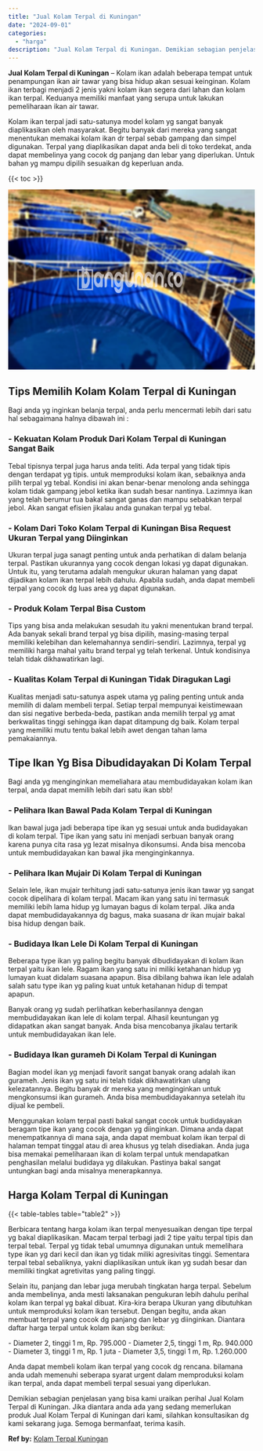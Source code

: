 ```yaml
---
title: "Jual Kolam Terpal di Kuningan"
date: "2024-09-01"
categories: 
  - "harga"
description: "Jual Kolam Terpal di Kuningan. Demikian sebagian penjelasan yang bisa kami uraikan perihal Jual Kolam Terpal di Kuningan. Jika diantara anda ada yang sedang..."
---
```


**Jual Kolam Terpal di Kuningan** – Kolam ikan adalah beberapa tempat untuk penampungan ikan air tawar yang bisa hidup akan sesuai keinginan. Kolam ikan terbagi menjadi 2 jenis yakni kolam ikan segera dari lahan dan kolam ikan terpal. Keduanya memiliki manfaat yang serupa untuk lakukan pemeliharaan ikan air tawar.

Kolam ikan terpal jadi satu-satunya model kolam yg sangat banyak diaplikasikan oleh masyarakat. Begitu banyak dari mereka yang sangat menentukan memakai kolam ikan dr terpal sebab gampang dan simpel digunakan. Terpal yang diaplikasikan dapat anda beli di toko terdekat, anda dapat membelinya yang cocok dg panjang dan lebar yang diperlukan. Untuk bahan yg mampu dipilih sesuaikan dg keperluan anda.

{{< toc >}}

![Jual Kolam Terpal di Kuningan](/images/jual-kolam-terpal-02.png)

## Tips Memilih Kolam Kolam Terpal di Kuningan

Bagi anda yg inginkan belanja terpal, anda perlu mencermati lebih dari satu hal sebagaimana halnya dibawah ini :

### \- Kekuatan Kolam Produk Dari Kolam Terpal di Kuningan Sangat Baik

Tebal tipisnya terpal juga harus anda teliti. Ada terpal yang tidak tipis dengan terdapat yg tipis. untuk memproduksi kolam ikan, sebaiknya anda pilih terpal yg tebal. Kondisi ini akan benar-benar menolong anda sehingga kolam tidak gampang jebol ketika ikan sudah besar nantinya. Lazimnya ikan yang telah berumur tua bakal sangat ganas dan mampu sebabkan terpal jebol. Akan sangat efisien jikalau anda gunakan terpal yg tebal.

### \- Kolam Dari Toko Kolam Terpal di Kuningan Bisa Request Ukuran Terpal yang Diinginkan

Ukuran terpal juga sanagt penting untuk anda perhatikan di dalam belanja terpal. Pastikan ukurannya yang cocok dengan lokasi yg dapat digunakan. Untuk itu, yang terutama adalah mengukur ukuran halaman yang dapat dijadikan kolam ikan terpal lebih dahulu. Apabila sudah, anda dapat membeli terpal yang cocok dg luas area yg dapat digunakan.

### \- Produk Kolam Terpal Bisa Custom

Tips yang bisa anda melakukan sesudah itu yakni menentukan brand terpal. Ada banyak sekali brand terpal yg bisa dipilih, masing-masing terpal memiliki kelebihan dan kelemahannya sendiri-sendiri. Lazimnya, terpal yg memiliki harga mahal yaitu brand terpal yg telah terkenal. Untuk kondisinya telah tidak dikhawatirkan lagi.

### \- Kualitas Kolam Terpal di Kuningan Tidak Diragukan Lagi

Kualitas menjadi satu-satunya aspek utama yg paling penting untuk anda memilih di dalam membeli terpal. Setiap terpal mempunyai keistimewaan dan sisi negative berbeda-beda, pastikan anda memilih terpal yg amat berkwalitas tinggi sehingga ikan dapat ditampung dg baik. Kolam terpal yang memiliki mutu tentu bakal lebih awet dengan tahan lama pemakaiannya.

## Tipe Ikan Yg Bisa Dibudidayakan Di Kolam Terpal

Bagi anda yg menginginkan memeliahara atau membudidayakan kolam ikan terpal, anda dapat memilih lebih dari satu ikan sbb!

### \- Pelihara Ikan Bawal Pada Kolam Terpal di Kuningan

Ikan bawal juga jadi beberapa tipe ikan yg sesuai untuk anda budidayakan di kolam terpal. Tipe ikan yang satu ini menjadi serbuan banyak orang karena punya cita rasa yg lezat misalnya dikonsumsi. Anda bisa mencoba untuk membudidayakan kan bawal jika menginginkannya.

### \- Pelihara Ikan Mujair Di Kolam Terpal di Kuningan

Selain lele, ikan mujair terhitung jadi satu-satunya jenis ikan tawar yg sangat cocok dipelihara di kolam terpal. Macam ikan yang satu ini termasuk memiliki lebih lama hidup yg lumayan bagus di kolam terpal. Jika anda dapat membudidayakannya dg bagus, maka suasana dr ikan mujair bakal bisa hidup dengan baik.

### \- Budidaya Ikan Lele Di Kolam Terpal di Kuningan

Beberapa type ikan yg paling begitu banyak dibudidayakan di kolam ikan terpal yaitu ikan lele. Ragam ikan yang satu ini miliki ketahanan hidup yg lumayan kuat didalam suasana apapun. Bisa dibilang bahwa ikan lele adalah salah satu type ikan yg paling kuat untuk ketahanan hidup di tempat apapun.

Banyak orang yg sudah perlihatkan keberhasilannya dengan membudidayakan ikan lele di kolam terpal. Alhasil keuntungan yg didapatkan akan sangat banyak. Anda bisa mencobanya jikalau tertarik untuk membudidayakan ikan lele.

### \- Budidaya Ikan gurameh Di Kolam Terpal di Kuningan

Bagian model ikan yg menjadi favorit sangat banyak orang adalah ikan gurameh. Jenis ikan yg satu ini telah tidak dikhawatirkan ulang kelezatannya. Begitu banyak dr mereka yang menginginkan untuk mengkonsumsi ikan gurameh. Anda bisa membudidayakannya setelah itu dijual ke pembeli.

Menggunakan kolam terpal pasti bakal sangat cocok untuk budidayakan beragam tipe ikan yang cocok dengan yg diinginkan. Dimana anda dapat menempatkannya di mana saja, anda dapat membuat kolam ikan terpal di halaman tempat tinggal atau di area khusus yg telah disediakan. Anda juga bisa memakai pemeliharaan ikan di kolam terpal untuk mendapatkan penghasilan melalui budidaya yg dilakukan. Pastinya bakal sangat untungkan bagi anda misalnya menerapkannya.

## Harga Kolam Terpal di Kuningan

{{< table-tables table="table2" >}}

Berbicara tentang harga kolam ikan terpal menyesuaikan dengan tipe terpal yg bakal diaplikasikan. Macam terpal terbagi jadi 2 tipe yaitu terpal tipis dan terpal tebal. Terpal yg tidak tebal umumnya digunakan untuk memelihara type ikan yg dari kecil dan ikan yg tidak miliki agresivitas tinggi. Sementara terpal tebal sebaliknya, yakni diaplikasikan untuk ikan yg sudah besar dan memiliki tingkat agretivitas yang paling tinggi.

Selain itu, panjang dan lebar juga merubah tingkatan harga terpal. Sebelum anda membelinya, anda mesti laksanakan pengukuran lebih dahulu perihal kolam ikan terpal yg bakal dibuat. Kira-kira berapa Ukuran yang dibutuhkan untuk memproduksi kolam ikan tersebut. Dengan begitu, anda akan membuat terpal yang cocok dg panjang dan lebar yg diinginkan. Diantara daftar harga terpal untuk kolam ikan sbg berikut:

\- Diameter 2, tinggi 1 m, Rp. 795.000 - Diameter 2,5, tinggi 1 m, Rp. 940.000 - Diameter 3, tinggi 1 m, Rp. 1 juta - Diameter 3,5, tinggi 1 m, Rp. 1.260.000

Anda dapat membeli kolam ikan terpal yang cocok dg rencana. bilamana anda udah memenuhi seberapa syarat urgent dalam memproduksi kolam ikan terpal, anda dapat membeli terpal sesuai yang diperlukan.

Demikian sebagian penjelasan yang bisa kami uraikan perihal Jual Kolam Terpal di Kuningan. Jika diantara anda ada yang sedang memerlukan produk Jual Kolam Terpal di Kuningan dari kami, silahkan konsultasikan dg kami sekarang juga. Semoga bermanfaat, terima kasih.

**Ref by:** [Kolam Terpal Kuningan](https://id.wikipedia.org/wiki/Kolam)
